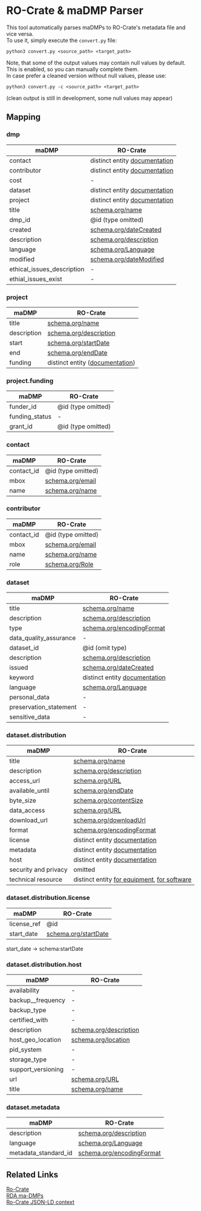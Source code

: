 # RO-Crate & maDMP Parser
This tool automatically parses maDMPs to RO-Crate's metadata file and vice versa.  
To use it, simply execute the `convert.py` file:  

    python3 convert.py <source_path> <target_path>  

Note, that some of the output values may contain null values by default.  
This is enabled, so you can manually complete them.  
In case prefer a cleaned version without null values, please use:  

    python3 convert.py -c <source_path> <target_path>  

(clean output is still in development, some null values may appear)  

## Mapping
### dmp
maDMP           | RO-Crate      
-------------   | -------------
contact | distinct entity [documentation](https://researchobject.github.io/ro-crate/1.0/#people)
contributor | distinct entity [documentation](https://researchobject.github.io/ro-crate/1.0/#people)
cost    | -
dataset | distinct entity [documentation](https://researchobject.github.io/ro-crate/1.0/#core-metadata-for-data-entities)
project | distinct entity [documentation](https://researchobject.github.io/ro-crate/1.0/#funding-and-grants)
title   | [schema.org/name](http://schema.org/name)
dmp_id  | @id (type omitted) 
created | [schema.org/dateCreated](http://schema.org/dateCreated)
description | [schema.org/description](http://schema.org/description)
language    | [schema.org/Language](http://schema.org/Language)
modified    | [schema.org/dateModified](http://schema.org/dateModified)
ethical_issues_description  | -
ethial_issues_exist | -

### project
maDMP           | RO-Crate      
-------------   | -------------
title   | [schema.org/name](http://schema.org/name)
description     | [schema.org/description](http://schema.org/description)
start   | [schema.org/startDate](http://schema.org/startDate)
end     | [schema.org/endDate](http://schema.org/endDate)
funding | distinct entity ([documentation](https://researchobject.github.io/ro-crate/1.0/#funding-and-grants))

### project.funding
maDMP           | RO-Crate      
-------------   | -------------
funder_id   | @id (type omitted)
funding_status  | - 
grant_id    | @id (type omitted)

### contact
maDMP           | RO-Crate      
-------------   | -------------
contact_id  | @id (type omitted)
mbox    | [schema.org/email](http://schema.org/email)
name    | [schema.org/name](http://schema.org/name)

### contributor
maDMP           | RO-Crate      
-------------   | -------------
contact_id  | @id (type omitted)
mbox    | [schema.org/email](http://schema.org/email)
name    | [schema.org/name](http://schema.org/name)
role | [schema.org/Role](http://schema.org/Role)

### dataset
maDMP           | RO-Crate      
-------------   | -------------
title   | [schema.org/name](http://schema.org/name)
description     | [schema.org/description](http://schema.org/description)
type | [schema.org/encodingFormat](http://schema.org/encodingFormat)
data_quality_assurance  | -
dataset_id  | @id (omit type)
description | [schema.org/description](http://schema.org/description)
issued  | [schema.org/dateCreated](http://schema.org/dateCreated)
keyword | distinct entity [documentation](https://researchobject.github.io/ro-crate/1.0/#subjects--keywords)
language    | [schema.org/Language](http://schema.org/Language)
personal_data   | - 
preservation_statement  | -
sensitive_data  | -

### dataset.distribution
maDMP           | RO-Crate      
-------------   | -------------
title   | [schema.org/name](http://schema.org/name)
description     | [schema.org/description](http://schema.org/description)
access_url  | [schema.org/URL](http://schema.org/URL)
available_until | [schema.org/endDate](http://schema.org/endDate)
byte_size   | [schema.org/contentSize](http://schema.org/contentSize)
data_access | [schema.org/URL](http://schema.org/URL)
download_url    | [schema.org/downloadUrl](http://schema.org/downloadUrl)
format  | [schema.org/encodingFormat](http://schema.org/encodingFormat)
license | distinct entity [documentation](https://researchobject.github.io/ro-crate/1.0/#licensing-access-control-and-copyright)
metadata | distinct entity [documentation](https://researchobject.github.io/ro-crate/1.0/#metadata-license)
host    | distinct entity [documentation](https://researchobject.github.io/ro-crate/1.0/#digital-library-and-repository-content)
security and privacy    | omitted
technical resource  | distinct entity [for equipment](https://researchobject.github.io/ro-crate/1.0/#provenance-equipment-used-to-create-files), [for software](https://researchobject.github.io/ro-crate/1.0/#provenance-software-used-to-create-files)

### dataset.distribution.license
maDMP           | RO-Crate      
-------------   | -------------
license_ref | @id
start_date  | [schema.org/startDate](http://schema.org/startDate)
start_date -> schema:startDate

### dataset.distribution.host
maDMP           | RO-Crate      
-------------   | -------------
availability    | -
backup__frequency   | -
backup_type | -
certified_with | -
description | [schema.org/description](http://schema.org/description)
host_geo_location   | [schema.org/location](http://schema.org/location)
pid_system  | -
storage_type    | -
support_versioning  | -
url | [schema.org/URL](http://schema.org/URL)
title   | [schema.org/name](http://schema.org/name)

### dataset.metadata
maDMP           | RO-Crate      
-------------   | -------------
description | [schema.org/description](http://schema.org/description)
language    | [schema.org/Language](http://schema.org/Language)
metadata_standard_id    | [schema.org/encodingFormat](http://schema.org/encodingFormat)

## Related Links
[Ro-Crate](https://researchobject.github.io/ro-crate/1.0/)  
[RDA ma-DMPs](https://github.com/RDA-DMP-Common/RDA-DMP-Common-Standard)  
[Ro-Crate JSON-LD context](https://researchobject.github.io/ro-crate/1.0/context.jsonld)  